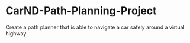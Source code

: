 # CarND-Path-Planning-Project
Create a path planner that is able to navigate a car safely around a virtual highway
